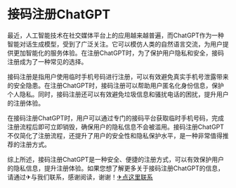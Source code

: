 # 接码注册ChatGPT

最近，人工智能技术在社交媒体平台上的应用越来越普遍，而ChatGPT作为一种智能对话生成模型，受到了广泛关注。它可以模仿人类的自然语言交流，为用户提供更加智能化的服务体验。在注册ChatGPT时，为了保护用户隐私和安全，接码注册成为了一种常见的选择。

接码注册是指用户使用临时手机号码进行注册，可以有效避免真实手机号泄露带来的安全隐患。在注册ChatGPT时，接码注册可以帮助用户匿名化身份信息，保护个人隐私。同时，接码注册还可以有效避免垃圾信息和骚扰电话的困扰，提升用户的注册体验。

在接码注册ChatGPT时，用户可以通过专门的接码平台获取临时手机号码，完成注册流程后即可立即销毁，确保用户的隐私信息不会被滥用。接码注册ChatGPT不仅简化了注册流程，还提升了用户的安全性和隐私保护水平，是一种非常值得推荐的注册方式。

综上所述，接码注册ChatGPT是一种安全、便捷的注册方式，可以有效保护用户的隐私信息，提升注册体验。如果您想了解更多关于接码注册ChatGPT的信息，请通过✈与我们联系，感谢阅读，谢谢！[✈点这里联系](https://abc.k02.cc)